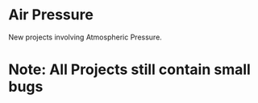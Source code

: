 # Air Pressure
New projects involving Atmospheric Pressure.

# Note: All Projects still contain small bugs

